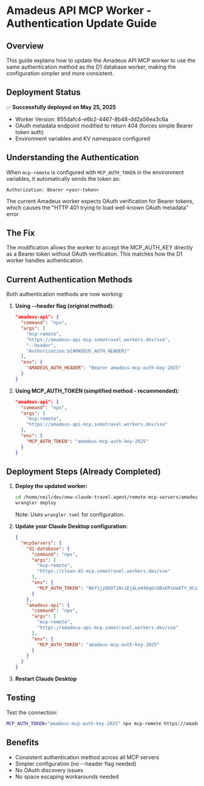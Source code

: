 # Amadeus API MCP Worker - Authentication Update Guide

## Overview
This guide explains how to update the Amadeus API MCP worker to use the same authentication method as the D1 database worker, making the configuration simpler and more consistent.

## Deployment Status
✅ **Successfully deployed on May 25, 2025**
- Worker Version: 855dafc4-e6b2-4467-8b48-dd2a56ea3c6a
- OAuth metadata endpoint modified to return 404 (forces simple Bearer token auth)
- Environment variables and KV namespace configured

## Understanding the Authentication
When `mcp-remote` is configured with `MCP_AUTH_TOKEN` in the environment variables, it automatically sends the token as:
```
Authorization: Bearer <your-token>
```

The current Amadeus worker expects OAuth verification for Bearer tokens, which causes the "HTTP 401 trying to load well-known OAuth metadata" error.

## The Fix
The modification allows the worker to accept the MCP_AUTH_KEY directly as a Bearer token without OAuth verification. This matches how the D1 worker handles authentication.

## Current Authentication Methods

Both authentication methods are now working:

1. **Using --header flag (original method):**
   ```json
   "amadeus-api": {
     "command": "npx",
     "args": [
       "mcp-remote",
       "https://amadeus-api-mcp.somotravel.workers.dev/sse",
       "--header",
       "Authorization:${AMADEUS_AUTH_HEADER}"
     ],
     "env": {
       "AMADEUS_AUTH_HEADER": "Bearer amadeus-mcp-auth-key-2025"
     }
   }
   ```

2. **Using MCP_AUTH_TOKEN (simplified method - recommended):**
   ```json
   "amadeus-api": {
     "command": "npx",
     "args": [
       "mcp-remote",
       "https://amadeus-api-mcp.somotravel.workers.dev/sse"
     ],
     "env": {
       "MCP_AUTH_TOKEN": "amadeus-mcp-auth-key-2025"
     }
   }
   ```

## Deployment Steps (Already Completed)

1. **Deploy the updated worker:**
   ```bash
   cd /home/neil/dev/new-claude-travel-agent/remote-mcp-servers/amadeus-api-mcp
   wrangler deploy
   ```
   
   Note: Uses `wrangler.toml` for configuration.

2. **Update your Claude Desktop configuration:**
   ```json
   {
     "mcpServers": {
       "d1-database": {
         "command": "npx",
         "args": [
           "mcp-remote",
           "https://clean-d1-mcp.somotravel.workers.dev/sse"
         ],
         "env": {
           "MCP_AUTH_TOKEN": "NkYJjz86DTJ8ciEjALmX4OqGrUBsKPsUeATY_0Cu"
         }
       },
       "amadeus-api": {
         "command": "npx",
         "args": [
           "mcp-remote",
           "https://amadeus-api-mcp.somotravel.workers.dev/sse"
         ],
         "env": {
           "MCP_AUTH_TOKEN": "amadeus-mcp-auth-key-2025"
         }
       }
     }
   }
   ```

3. **Restart Claude Desktop**

## Testing
Test the connection:
```bash
MCP_AUTH_TOKEN="amadeus-mcp-auth-key-2025" npx mcp-remote https://amadeus-api-mcp.somotravel.workers.dev/sse
```

## Benefits
- Consistent authentication method across all MCP servers
- Simpler configuration (no --header flag needed)
- No OAuth discovery issues
- No space escaping workarounds needed